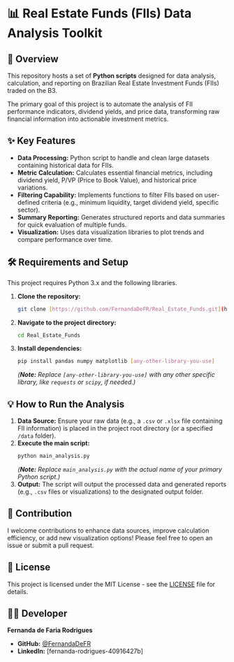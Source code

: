 # 📊 Real Estate Funds (FIIs) Data Analysis Toolkit

## 🚀 Overview

This repository hosts a set of **Python scripts** designed for data analysis, calculation, and reporting on Brazilian Real Estate Investment Funds (FIIs) traded on the B3.

The primary goal of this project is to automate the analysis of FII performance indicators, dividend yields, and price data, transforming raw financial information into actionable investment metrics.

## ✨ Key Features

* **Data Processing:** Python script to handle and clean large datasets containing historical data for FIIs.
* **Metric Calculation:** Calculates essential financial metrics, including dividend yield, P/VP (Price to Book Value), and historical price variations.
* **Filtering Capability:** Implements functions to filter FIIs based on user-defined criteria (e.g., minimum liquidity, target dividend yield, specific sector).
* **Summary Reporting:** Generates structured reports and data summaries for quick evaluation of multiple funds.
* **Visualization:** Uses data visualization libraries to plot trends and compare performance over time.

## 🛠️ Requirements and Setup

This project requires Python 3.x and the following libraries.

1.  **Clone the repository:**
    ```bash
    git clone [https://github.com/FernandaDeFR/Real_Estate_Funds.git](https://github.com/FernandaDeFR/Real_Estate_Funds.git)
    ```
2.  **Navigate to the project directory:**
    ```bash
    cd Real_Estate_Funds
    ```
3.  **Install dependencies:**
    ```bash
    pip install pandas numpy matplotlib [any-other-library-you-use]
    ```
    *(**Note:** Replace `[any-other-library-you-use]` with any other specific library, like `requests` or `scipy`, if needed.)*

## 💡 How to Run the Analysis

1.  **Data Source:** Ensure your raw data (e.g., a `.csv` or `.xlsx` file containing FII information) is placed in the project root directory (or a specified `/data` folder).
2.  **Execute the main script:**
    ```bash
    python main_analysis.py
    ```
    *(**Note:** Replace `main_analysis.py` with the actual name of your primary Python script.)*
3.  **Output:** The script will output the processed data and generated reports (e.g., `.csv` files or visualizations) to the designated output folder.

## 🤝 Contribution

I welcome contributions to enhance data sources, improve calculation efficiency, or add new visualization options! Please feel free to open an issue or submit a pull request.

## 📄 License

This project is licensed under the MIT License - see the [LICENSE](LICENSE) file for details.

## 👩‍💻 Developer

**Fernanda de Faria Rodrigues**
* **GitHub:** [@FernandaDeFR](https://github.com/FernandaDeFR)
* **LinkedIn:** [fernanda-rodrigues-40916427b]

